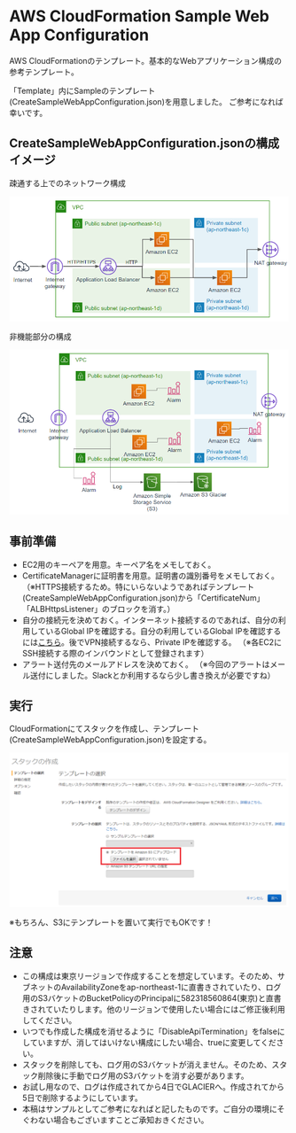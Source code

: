 # AWS CloudFormation Sample Web App Configuration

AWS CloudFormationのテンプレート。基本的なWebアプリケーション構成の参考テンプレート。

「Template」内にSampleのテンプレート(CreateSampleWebAppConfiguration.json)を用意しました。
ご参考になれば幸いです。

## CreateSampleWebAppConfiguration.jsonの構成イメージ

疎通する上でのネットワーク構成

![ネットワーク構成](https://github.com/tanukinokegawa/AWSCloudFormationSampleWebAppConfiguration/blob/master/img/20190807_AWS_CloudFormation_02.PNG)

非機能部分の構成

![非機能部分の構成](https://github.com/tanukinokegawa/AWSCloudFormationSampleWebAppConfiguration/blob/master/img/20190807_AWS_CloudFormation_03.PNG)

##  事前準備

* EC2用のキーペアを用意。キーペア名をメモしておく。
* CertificateManagerに証明書を用意。証明書の識別番号をメモしておく。
（※HTTPS接続するため。特にいらないようであればテンプレート(CreateSampleWebAppConfiguration.json)から「CertificateNum」「ALBHttpsListener」のブロックを消す。）
* 自分の接続元を決めておく。インターネット接続するのであれば、自分の利用しているGlobal IPを確認する。自分の利用しているGlobal IPを確認するには[こちら](https://www.cman.jp/network/support/go_access.cgi)。後でVPN接続するなら、Private IPを確認する。
（※各EC2にSSH接続する際のインバウンドとして登録されます）
* アラート送付先のメールアドレスを決めておく。
（※今回のアラートはメール送付にしました。Slackとか利用するなら少し書き換えが必要ですね）

## 実行

CloudFormationにてスタックを作成し、テンプレート(CreateSampleWebAppConfiguration.json)を設定する。

![スタック作成中](https://github.com/tanukinokegawa/AWSCloudFormationSampleWebAppConfiguration/blob/master/img/20190807_AWS_CloudFormation_01.PNG)

※もちろん、S3にテンプレートを置いて実行でもOKです！

## 注意

* この構成は東京リージョンで作成することを想定しています。そのため、サブネットのAvailabilityZoneをap-northeast-1に直書きされていたり、ログ用のS3バケットのBucketPolicyのPrincipalに582318560864(東京)と直書きされていたりします。他のリージョンで使用したい場合にはご修正後利用してください。
* いつでも作成した構成を消せるように「DisableApiTermination」をfalseにしていますが、消してはいけない構成にしたい場合、trueに変更してください。
* スタックを削除しても、ログ用のS3バケットが消えません。そのため、スタック削除後に手動でログ用のS3バケットを消す必要があります。
* お試し用なので、ログは作成されてから4日でGLACIERへ。作成されてから5日で削除するようにしています。
* 本稿はサンプルとしてご参考になればと記したものです。ご自分の環境にそぐわない場合もございますことご承知おきください。